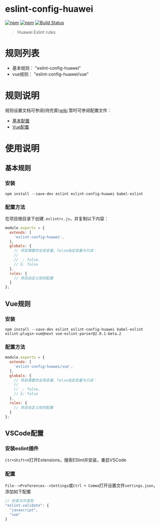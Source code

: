 # eslint-config-huawei
[![npm](https://img.shields.io/npm/v/eslint-config-huawei.svg)](https://www.npmjs.com/package/eslint-config-huawei)
[![npm](https://img.shields.io/npm/dt/eslint-config-huawei.svg)](https://www.npmjs.com/package/eslint-config-huawei)
[![Build Status](https://travis-ci.org/sept08/eslint-config-huawei.svg?branch=master)](https://travis-ci.org/sept08/eslint-config-huawei)

> Huawei Eslint rules

# 规则列表
*   基本规则：  "eslint-config-huawei"
*   vue规则：   "eslint-config-huawei/vue"

# 规则说明
规则设置文档可参阅(待完善)[wiki](https://github.com/sept08/eslint-config-huawei/wiki)
暂时可参阅配置文件：
*  [基本配置](https://github.com/sept08/eslint-config-huawei/blob/master/index.js)
*  [Vue配置](https://github.com/sept08/eslint-config-huawei/blob/master/vue.js)

# 使用说明
## 基本规则
### 安装
``` shell
npm install --save-dev eslint eslint-config-huawei babel-eslint
```
### 配置方法
在项目根目录下创建`.eslintrc.js`，并复制以下内容：
``` javascript
module.exports = {
  extends: [
    'eslint-config-huawei',
  ],
  globals: {
    // 项目需要的全局变量，false指定变量为只读：
    //
    // _: false,
    // $: false
  },
  rules: {
    // 项目自定义规则配置
  }
};
```


## Vue规则
### 安装
``` shell
npm install --save-dev eslint eslint-config-huawei babel-eslint eslint-plugin-vue@next vue-eslint-parser@2.0.1-beta.2
```
### 配置方法
``` javascript
module.exports = {
  extends: [
    'eslint-config-huawei/vue',
  ],
  globals: {
    // 项目需要的全局变量，false指定变量为只读：
    //
    // _: false,
    // $: false
  },
  rules: {
    // 项目自定义规则配置
  }
};
```

## VSCode配置
### 安装eslint插件
`Ctr+Shift+X`打开Extensions，搜索ESlint并安装，重启VSCode
### 配置
`File-->Preferences-->Settings`或`Ctrl + Comma`打开设置文件`settings.json`，添加如下配置
``` javascript
// 检查文件类型
"eslint.validate": {
  "javascript",
  "vue"
}
```
